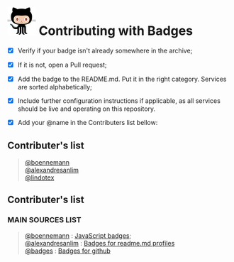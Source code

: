 # ![ ](image.png) Contributing with Badges

- [X] Verify if your badge isn&apos;t already somewhere in the archive;
- [X] If it is not, open a Pull request;
- [X] Add the badge to the README.md. Put it in the right category. Services are sorted alphabetically;
- [X] Include further configuration instructions if applicable, as all services should be live and operating on this repository.
- [X] Add your @name in the Contributers list bellow:


## Contributer&apos;s list
>[@boennemann](https://github.com/boennemann)<br/>
>[@alexandresanlim](https://github.com/alexandresanlim)<br/>
>[@lindotex](https://github.com/lindotex)<br/>
  
## Contributer&apos;s list


### MAIN SOURCES LIST

>[@boennemann](https://github.com/boennemann) : [JavaScript badges](https://github.com/boennemann/badges);<br/>
>[@alexandresanlim](https://github.com/alexandresanlim) : [Badges for readme.md profiles](https://github.com/alexandresanlim/Badges4-README.md-Profile)<br/>
>[@badges](https://github.com/badges) : [Badges for github](https://github.com/badges/shields)